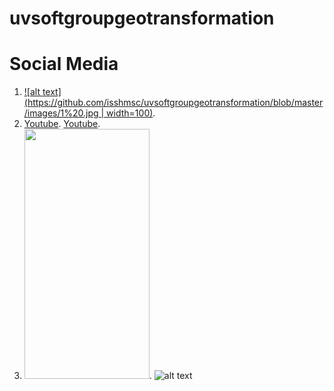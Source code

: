 # uvsoftgroupgeotransformation

# Social Media 
1. [![alt text](https://github.com/isshmsc/uvsoftgroupgeotransformation/blob/master/images/1%20.jpg | width=100)](https://www.youtube.com/watch?v=KDQFzPHIKYQ).
2. [Youtube](https://www.facebook.com/uvsoftgroup/). [Youtube](https://www.facebook.com/groups/197339797548235/).
3. [<img src="https://camo.githubusercontent.com/..." data-canonical-src="https://gyazo.com/eb5c5741b6a9a16c692170a41a49c858.png" width="200" height="400" />](https://www.facebook.com/groups/197339797548235/).
![alt text](https://github.com/isshmsc/uvsoftgroupgeotransformation/blob/master/images/1%20.jpg)
